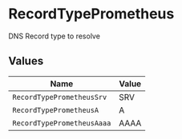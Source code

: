 # RecordTypePrometheus

DNS Record type to resolve


## Values

| Name                       | Value                      |
| -------------------------- | -------------------------- |
| `RecordTypePrometheusSrv`  | SRV                        |
| `RecordTypePrometheusA`    | A                          |
| `RecordTypePrometheusAaaa` | AAAA                       |